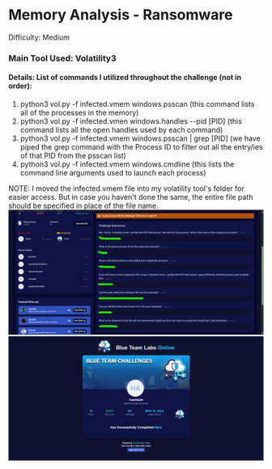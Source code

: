 # Memory Analysis - Ransomware
Difficulty: Medium
### Main Tool Used: Volatility3
#### Details: List of commands I utilized throughout the challenge (not in order):
1. python3 vol.py -f infected.vmem windows.psscan (this command lists all of the processes in the memory)
2. python3 vol.py -f infected.vmen windows.handles --pid [PID] (this command lists all the open handles used by each command)
3. python3 vol.py -f infected.vmem windows.psscan | grep [PID] (we have piped the grep command with the Process ID to filter out all the entry/ies of that PID from the psscan list)
4. python3 vol.py -f infected.vmem windows.cmdline (this lists the command line arguments used to launch each process)

NOTE: I moved the infected.vmem file into my volatility tool's folder for easier access. But in case you haven't done the same, the entire file path should be specified in place of the file name. 
![Challenge-Answers-Page](./Screenshots/1.1.png)
![Challenge-Completion-Page](./Screenshots/1.2.png)

